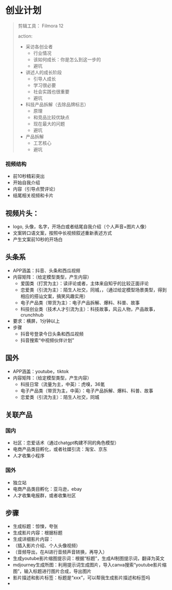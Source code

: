 # 创业计划

> 剪辑工具： Filmora 12
>
> action: 
>
> + 采访各创业者
>   + 行业情况
>   + 该如何成长：你是怎么到这一步的
>   + 避坑
> + 讲述人的成长阶段
>   + 引导人成长
>   + 学习很必要
>   + 社会实践也很重要
>   + 避坑
> + 科技产品拆解（去除品牌标志）
>   + 原理
>   + 和竞品比较优缺点
>   + 现在最大的问题
>   + 避坑
> + 产品拆解
>   + 工艺核心
>   + 避坑

### 视频结构

+ 前10秒精彩突出
+ 开始自我介绍
+ 内容（引导点赞评论）
+ 结尾相关视频和卡片

## 视频片头：

+ logo, 头像，名字，开场白或者结尾自我介绍（个人声音+图片人像）
+ 文案转口语文案，按照中长视频叙述重新表述方式
+ 产生文案前10秒的开场白

## 头条系

+ APP涵盖：抖音、头条和西瓜视频
+ 内容矩阵：（给定模型类型，产生内容）
  + 爱国类（打赏为主）：读评论或者，主体来自知乎的比较正面评论
  + 恋爱类（引流为主）：陌生人社交，同城，，（通过给定模型场景类型，得到相应的搭讪文案，搞笑风趣实用）
  + 电子产品类（带货为主）：电子产品拆解、爆料、科普、故事
  + 科技创业类（技术人才引流为主）：科技故事，风云人物，产品故事，crunchhub
+ 要求：横屏，1分钟以上
+ 步骤
  + 抖音号登录今日头条和西瓜视频
  + 抖音搜索“中视频伙伴计划”

## 国外

+ APP涵盖：youtube，tiktok
+ 内容矩阵：（给定模型类型，产生内容）
  + 科技日常（流量为主，中英）：虎嗅，36氪
  + 电子产品类（带货为主，中英）：电子产品拆解、爆料、科普、故事
  + 恋爱类（引流为主）：陌生人社交，同城

## 关联产品

### 国内

+ 社区：恋爱话术（通过chatgpt构建不同的角色模型）
+ 电商产品类目孵化，或者社媒引流：淘宝、京东
+ 人才收集小程序

### 国外

+ 独立站
+ 电商产品类目孵化：亚马逊，ebay
+ 人才收集电报群，或者收集社区





## 步骤

+ 生成标题：惊悚，夸张
+ 生成影片内容：根据标题
+ 生成详细影片内容：
+ （插入影片介绍、个人头像视频）
+ （音频导出，在AI进行音频声音转换，再导入）
+ 生成youtube影片缩图提示词：根据“标题”，生成AI制图提示词，翻译为英文
+ mdjourney生成所图：利用提示词生成图片，导入canva搜索“youtube影片缩图”，输入标题进行图片合成，导出图片
+ 影片描述和影片标签：标题是“xxx”，可以帮我生成影片描述和标签吗
+ 
